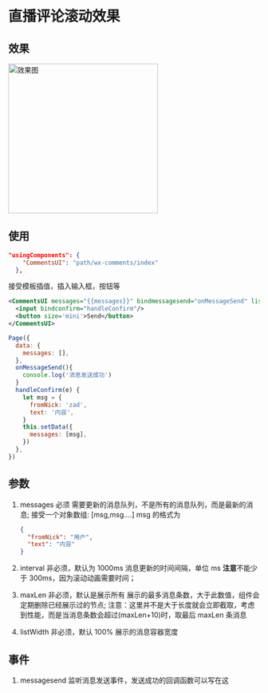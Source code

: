 # 直播评论滚动效果

## 效果

<image alt="效果图" src="/show.gif?raw=true" width="300px">

## 使用

```json
"usingComponents": {
    "CommentsUI": "path/wx-comments/index"
  },
```

接受模板插值，插入输入框，按钮等

```xml
<CommentsUI messages="{{messages}}" bindmessagesend="onMessageSend" listWidth="100%">
  <input bindconfirm="handleConfirm"/>
  <button size='mini'>Send</button>
</CommentsUI>
```

```js
Page({
  data: {
    messages: [],
  },
  onMessageSend(){
    console.log('消息发送成功')
  }
  handleConfirm(e) {
    let msg = {
      fromNick: 'zad',
      text: '内容',
    }
    this.setData({
      messages: [msg],
    })
  },
})
```

## 参数

1. messages 必须
   需要更新的消息队列，不是所有的消息队列，而是最新的消息;
   接受一个对象数组: [msg,msg....]
   msg 的格式为

   ```json
   {
     "fromNick": "用户",
     "text": "内容"
   }
   ```

2. interval 非必须，默认为 1000ms
   消息更新的时间间隔，单位 ms
   **注意**不能少于 300ms，因为滚动动画需要时间；

3. maxLen 非必须，默认是展示所有
   展示的最多消息条数，大于此数值，组件会定期删除已经展示过的节点;
   注意：这里并不是大于长度就会立即截取，考虑到性能，而是当消息条数会超过(maxLen+10)时，取最后 maxLen 条消息

4. listWidth 非必须，默认 100%
   展示的消息容器宽度

## 事件

1. messagesend
   监听消息发送事件，发送成功的回调函数可以写在这
